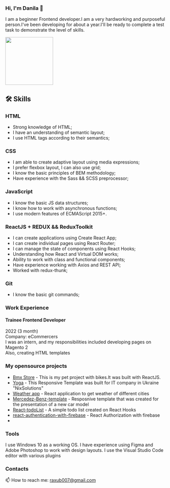 ### Hi, I'm Danila 👋
<p>I am a beginner Frontend developer.I am a very hardworking and purposeful person.I've been developing for about a year.I'll be ready to complete a test task to demonstrate the level of skills.</p>


<p align='left'>
   <a href="https://github.com/DanyaGTx/github-readme-stats">
        <img height=150 src="https://github-readme-stats.vercel.app/api/top-langs/?username=DanyaGTx&layout=compact"/></a>
</p>

## 🛠 Skills

### HTML
- Strong knowledge of HTML;
- I have an understanding of semantic layout;
- I use HTML tags according to their semantics;

### CSS
- I am able to create adaptive layout using media expressions;
- I prefer flexbox layout, I can also use grid;
- I know the basic principles of BEM methodology;
- Have experience with the Sass && SCSS preprocessor;

### JavaScript 
- I know the basic JS data structures;
- I know how to work with asynchronous functions;
- I use modern features of ECMAScript 2015+.

### ReactJS + REDUX && ReduxToolkit
- I can create applications using Create React App;
- I can create individual pages using React Router;
- I can manage the state of components using React Hooks;
- Understanding how React and Virtual DOM works;
- Ability to work with class and functional components;
- Have experience working with Axios and REST API;
- Worked with redux-thunk;

### Git
- I know the basic git commands;

### Work Experience

#### Trainee Frontend Developer
2022  (3 month) <br/>
Company: eCommercers<br/>
I was an intern, and my responsibilities
included developing pages on Magento 2 <br/>
Also, creating HTML templates

### My opensource projects

*  [Bmx Store](https://react-ecommerce-bmx-shop.vercel.app/main) - This is my pet project with bikes.It was built with ReactJS.  
*  [Yoga](https://danyagtx.github.io/Yoga-template.github.io/) - This Responsive Template was built for IT company in Ukraine "NixSolutions"
*  [Weather app](https://react-weather-forecast-app-two.vercel.app/) - React application to get weather of different cities
*  [Mercedez-Benz-template](https://danyagtx.github.io/Mercedez-Benz-template.github.io/) - Resposnive template that was created for the presentation of a new car model
*  [React-todoList](https://codesandbox.io/s/github/DanyaGTx/React-todo-onHooks) - A simple todo list created on React Hooks
*  [react-authentication-with-firebase](https://codesandbox.io/s/agitated-taussig-n4gdrv) - React Authorization with firebase
*  

### Tools
I use Windows 10 as a working OS. I have experience using Figma and Adobe Photoshop to work with design layouts. I use the Visual Studio Code editor with various plugins

### Contacts
📫 How to reach me: <a href='mailto:raxub007@gmail.com'>raxub007@gmail.com</a>

